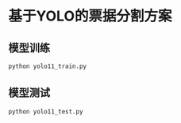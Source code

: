 # 基于YOLO的票据分割方案

## 模型训练
```python
python yolo11_train.py
```

## 模型测试
```python
python yolo11_test.py
```